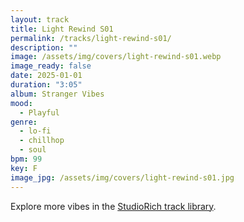 ```yaml
---
layout: track
title: Light Rewind S01
permalink: /tracks/light-rewind-s01/
description: ""
image: /assets/img/covers/light-rewind-s01.webp
image_ready: false
date: 2025-01-01
duration: "3:05"
album: Stranger Vibes
mood:
  - Playful
genre:
  - lo-fi
  - chillhop
  - soul
bpm: 99
key: F
image_jpg: /assets/img/covers/light-rewind-s01.jpg
---
```


Explore more vibes in the [StudioRich track library](/tracks/).
